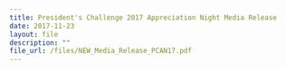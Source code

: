 ```yaml
---
title: President's Challenge 2017 Appreciation Night Media Release
date: 2017-11-23
layout: file
description: ""
file_url: /files/NEW_Media_Release_PCAN17.pdf
---
```

